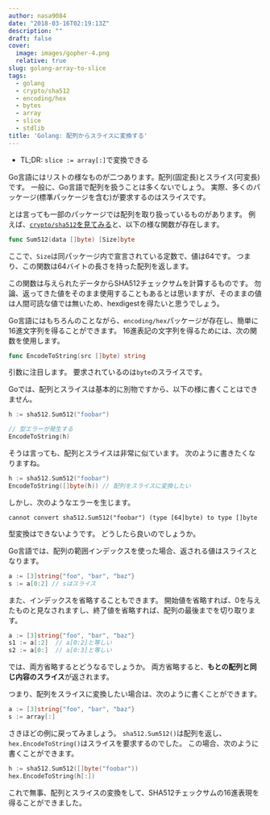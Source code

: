 ```yaml
---
author: nasa9084
date: "2018-03-16T02:19:13Z"
description: ""
draft: false
cover:
  image: images/gopher-4.png
  relative: true
slug: golang-array-to-slice
tags:
  - golang
  - crypto/sha512
  - encoding/hex
  - bytes
  - array
  - slice
  - stdlib
title: 'Golang: 配列からスライスに変換する'
---
```



* TL;DR: `slice := array[:]`で変換できる

Go言語にはリストの様なものが二つあります。配列(固定長)とスライス(可変長)です。
一般に、Go言語で配列を扱うことは多くないでしょう。
実際、多くのパッケージ(標準パッケージを含む)が要求するのはスライスです。

とは言っても一部のパッケージでは配列を取り扱っているものがあります。
例えば、[`crypto/sha512`を見てみる](https://golang.org/pkg/crypto/sha512/)と、以下の様な関数が存在します。

``` go
func Sum512(data []byte) [Size]byte
```

ここで、`Size`は同パッケージ内で宣言されている定数で、値は64です。
つまり、この関数は64バイトの長さを持った配列を返します。

この関数は与えられたデータからSHA512チェックサムを計算するものです。
勿論、返ってきた値をそのまま使用することもあるとは思いますが、そのままの値は人間可読な値では無いため、hexdigestを得たいと思うでしょう。

Go言語にはもちろんのことながら、`encoding/hex`パッケージが存在し、簡単に16進文字列を得ることができます。
16進表記の文字列を得るためには、次の関数を使用します。

``` go
func EncodeToString(src []byte) string
```

引数に注目します。
要求されているのは`byte`のスライスです。

Goでは、配列とスライスは基本的に別物ですから、以下の様に書くことはできません。

``` go
h := sha512.Sum512("foobar")

// 型エラーが発生する
EncodeToString(h)
```

そうは言っても、配列とスライスは非常に似ています。
次のように書きたくなりますね。

``` go
h := sha512.Sum512("foobar")
EncodeToString([]byte(h)) // 配列をスライスに変換したい
```

しかし、次のようなエラーを生じます。

```
cannot convert sha512.Sum512("foobar") (type [64]byte) to type []byte
```

型変換はできないようです。
どうしたら良いのでしょうか。

Go言語では、配列の範囲インデックスを使った場合、返される値はスライスとなります。

``` go
a := [3]string{"foo", "bar", "baz"}
s := a[0:2] // sはスライス
```

また、インデックスを省略することもできます。
開始値を省略すれば、0を与えたものと見なされますし、終了値を省略すれば、配列の最後までを切り取ります。

``` go
a := [3]string{"foo", "bar", "baz"}
s1 := a[:2]  // a[0:2]と等しい
s2 := a[0:]  // a[0:3]と等しい
```

では、両方省略するとどうなるでしょうか。
両方省略すると、**もとの配列と同じ内容のスライス**が返されます。

つまり、配列をスライスに変換したい場合は、次のように書くことができます。

``` go
a := [3]string{"foo", "bar", "baz"}
s := array[:]
```

さきほどの例に戻ってみましょう。
`sha512.Sum512()`は配列を返し、`hex.EncodeToString()`はスライスを要求するのでした。
この場合、次のように書くことができます。

``` go
h := sha512.Sum512([]byte("foobar"))
hex.EncodeToString(h[:])
```

これで無事、配列とスライスの変換をして、SHA512チェックサムの16進表現を得ることができました。

